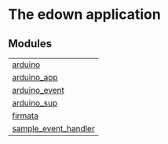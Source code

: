 

# The edown application #


## Modules ##


<table width="100%" border="0" summary="list of modules">
<tr><td><a href="http://github.com/hiroeorz17/marionet-device/blob/master/doc/arduino.md" class="module">arduino</a></td></tr>
<tr><td><a href="http://github.com/hiroeorz17/marionet-device/blob/master/doc/arduino_app.md" class="module">arduino_app</a></td></tr>
<tr><td><a href="http://github.com/hiroeorz17/marionet-device/blob/master/doc/arduino_event.md" class="module">arduino_event</a></td></tr>
<tr><td><a href="http://github.com/hiroeorz17/marionet-device/blob/master/doc/arduino_sup.md" class="module">arduino_sup</a></td></tr>
<tr><td><a href="http://github.com/hiroeorz17/marionet-device/blob/master/doc/firmata.md" class="module">firmata</a></td></tr>
<tr><td><a href="http://github.com/hiroeorz17/marionet-device/blob/master/doc/sample_event_handler.md" class="module">sample_event_handler</a></td></tr></table>


